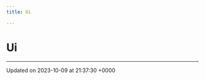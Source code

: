 ```yaml
---
title: Ui

---
```


# Ui








-------------------------------

Updated on 2023-10-09 at 21:37:30 +0000